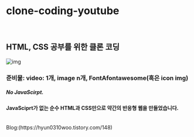 # clone-coding-youtube

<br/>

## HTML, CSS 공부를 위한 클론 코딩

![img](https://user-images.githubusercontent.com/61106927/102522498-a9748a00-40d9-11eb-9baf-0737dcf91d8a.png)

### 준비물: video: 1개, image n개, FontAfontawesome(혹은 icon img)

##### No JavaScirpt.

#### JavaSciprt가 없는 순수 HTML과 CSS만으로 약간의 반응형 웹을 만들었습니다.
<br/>
Blog:(https://hyun0310woo.tistory.com/148)

